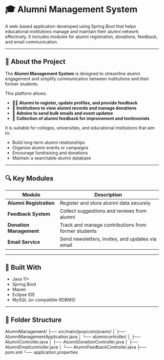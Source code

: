 # 🎓 Alumni Management System

A web-based application developed using Spring Boot that helps educational institutions manage and maintain their alumni network effectively. It includes modules for alumni registration, donations, feedback, and email communication.

---

## 📖 About the Project

The **Alumni Management System** is designed to streamline alumni engagement and simplify communication between institutions and their former students.

This platform allows:
- 🧑‍🎓 **Alumni to register, update profiles, and provide feedback**
- 🏫 **Institutions to view alumni records and manage donations**
- 📧 **Admins to send bulk emails and event updates**
- 💬 **Collection of alumni feedback for improvement and testimonials**

It is suitable for colleges, universities, and educational institutions that aim to:
- Build long-term alumni relationships
- Organize alumni events or campaigns
- Encourage fundraising and donations
- Maintain a searchable alumni database

---

## 🔍 Key Modules

| Module                 | Description                                                  |
|------------------------|--------------------------------------------------------------|
| **Alumni Registration** | Register and store alumni data securely                     |
| **Feedback System**     | Collect suggestions and reviews from alumni                 |
| **Donation Management** | Track and manage contributions from former students         |
| **Email Service**       | Send newsletters, invites, and updates via email            |

---

## 🧰 Built With

- Java 11+
- Spring Boot
- Maven
- Eclipse IDE
- MySQL (or compatible RDBMS)

---

## 📂 Folder Structure
AlumniManagement/
├── src/main/java/com/pravin/
│ ├── AlumniManagementApplication.java
│ └── alumnicontroller/
│ ├── AlumniController.java
│ ├── AlumniDonationController.java
│ ├── AlumniEmailcontroller.java
│ └── AlumniFeedbackController.java
├── pom.xml
└── application.properties
